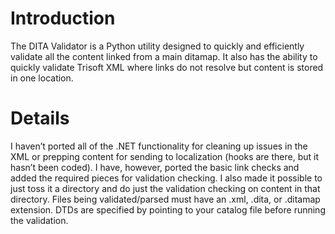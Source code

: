 # Introduction #

The DITA Validator is a Python utility designed to quickly and efficiently validate all the content linked from a main ditamap. It also has the ability to quickly validate Trisoft XML where links do not resolve but content is stored in one location.

# Details #

I haven’t ported all of the .NET functionality for cleaning up issues in the XML or prepping content for sending to localization (hooks are there, but it hasn’t been coded). I have, however, ported the basic link checks and added the required pieces for validation checking.  I also made it possible to just toss it a directory and do just the validation checking on content in that directory. Files being validated/parsed must have an .xml, .dita, or .ditamap extension. DTDs are specified by pointing to your catalog file before running the validation.
